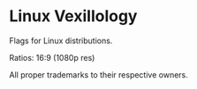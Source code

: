 # Linux Vexillology
Flags for Linux distributions.

Ratios: 16:9 (1080p res)

All proper trademarks to their respective owners.
